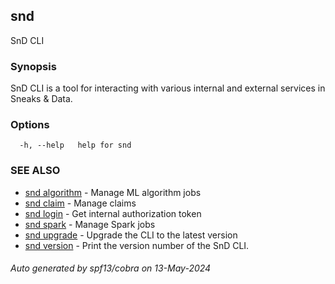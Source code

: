 ## snd

SnD CLI

### Synopsis

SnD CLI is a tool for interacting with various internal and external services in Sneaks & Data.

### Options

```
  -h, --help   help for snd
```

### SEE ALSO

* [snd algorithm](snd_algorithm.md)	 - Manage ML algorithm jobs
* [snd claim](snd_claim.md)	 - Manage claims
* [snd login](snd_login.md)	 - Get internal authorization token
* [snd spark](snd_spark.md)	 - Manage Spark jobs
* [snd upgrade](snd_upgrade.md)	 - Upgrade the CLI to the latest version
* [snd version](snd_version.md)	 - Print the version number of the SnD CLI.

###### Auto generated by spf13/cobra on 13-May-2024
